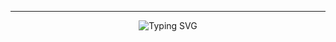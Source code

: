 ---
<p align="center">
  <img src="https://readme-typing-svg.herokuapp.com?font=Pacifico&pause=1000&width=2000&lines=Hola+Amigo" alt="Typing SVG">
</p>
